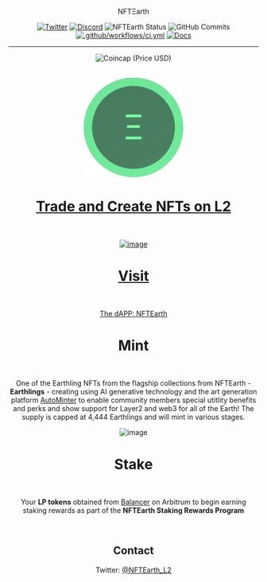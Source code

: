 <span align="center">

NFTΞarth

[![Twitter](https://img.shields.io/badge/Twitter-blue?logo=twitter&logoColor=white)](https://twitter.com/@NFTEarth_L2)
[![Discord](https://img.shields.io/discord/1062256160264171520?color=black&label=Discord&logo=discord&logoColor=white)](https://discord.gg/nftearth)
![NFTEarth Status](https://img.shields.io/badge/currently-building--NFTfi-brightgreen)
![GitHub Commits](https://img.shields.io/github/commit-activity/y/nftearth/marketplace-v2)
[![.github/workflows/ci.yml](https://github.com/github/gh-actions-importer/actions/workflows/ci.yml/badge.svg)](https://github.com/github/gh-actions-importer/actions/workflows/ci.yml)
<a href="https://docs.nftearth.exchange" target="_blank">
   <img alt="Docs" src="https://img.shields.io/badge/docs-Documentation-n63EKvmEjdWy0MEBdcJF?style=flat&logo=gitbook&logoColor=ffffff">
</a> 
 
---
 
![Coincap (Price USD)](https://img.shields.io/coincap/price-usd/ethereum)

<br />

<div align="center">
    <a align="center" href="https://nftearth.exchange" target="_blank">
      <img src="https://github.com/NFTEarth/documentation-nftearth/blob/main/.gitbook/assets/NFTE_Icon.png" alt="NFTEarth" height=200/>
  
# Trade and Create NFTs on L2

<br />

![image](https://github.com/NFTEarth/nftearth-marketplace-v3/assets/29180454/b37dda8a-9179-43b3-96ae-feb127db2c1e)
      
# Visit 

<br />

The dAPP: [NFTEarth](https://nftearth.exchange)

# Mint 

<br />
  
One of the Earthling NFTs from the flagship collections from NFTEarth - **Earthlings** - creating using AI generative technology and the art generation platform [AutoMinter](https://autominter.com) to enable community members special utitlity benefits and perks and show support for Layer2 and web3 for all of the Earth! The supply is capped at 4,444 Earthlings and will mint in various stages.

![image](https://github.com/NFTEarth/nftearth-marketplace-v3/assets/29180454/f0c6a487-26f6-4836-9a4a-a1eefff9af19)

# Stake 

<br />

Your **LP tokens** obtained from [Balancer](https://app.balancer.fi/#/arbitrum/pool/0x161cd105034ac000d2aad75f06c26e943130bc0e000200000000000000000426) on Arbitrum to begin earning staking rewards as part of the **NFTEarth Staking Rewards Program**

<br />

</span>

<!-- CONTACT -->

## Contact

Twitter: [@NFTEarth_L2](https://twitter.com/nftearth_l2)
